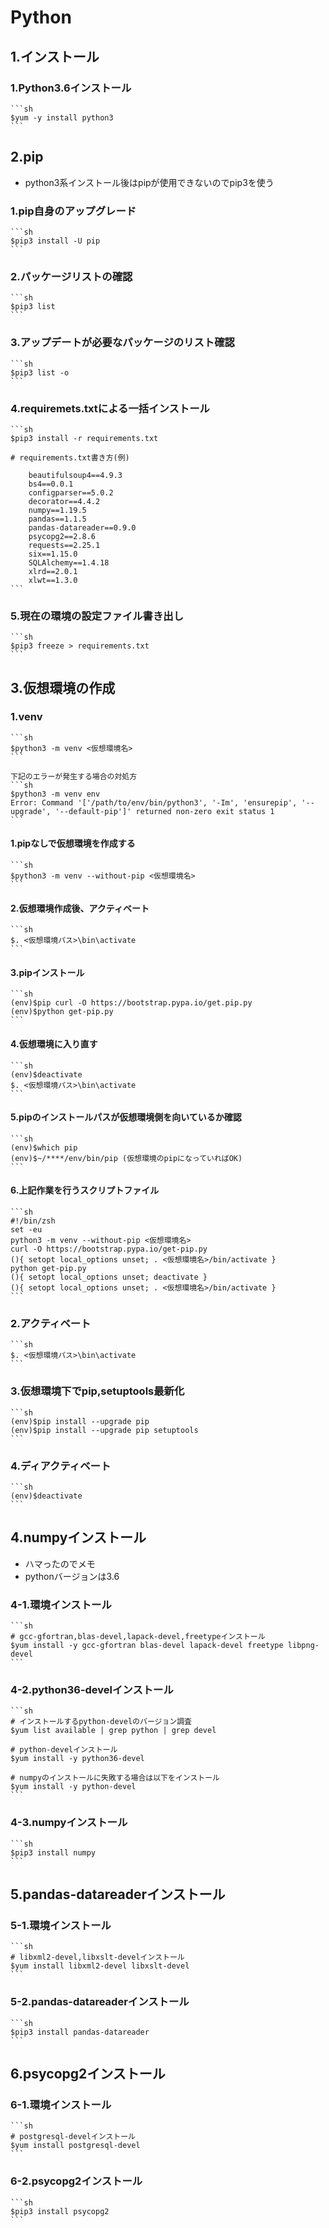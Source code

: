 # Python

## 1.インストール

### 1.Python3.6インストール

    ```sh
    $yum -y install python3
    ```

## 2.pip

* python3系インストール後はpipが使用できないのでpip3を使う

### 1.pip自身のアップグレード

    ```sh
    $pip3 install -U pip
    ```

### 2.パッケージリストの確認

    ```sh
    $pip3 list
    ```

### 3.アップデートが必要なパッケージのリスト確認

    ```sh
    $pip3 list -o
    ```

### 4.requiremets.txtによる一括インストール

    ```sh
    $pip3 install -r requirements.txt

    # requirements.txt書き方(例)

        beautifulsoup4==4.9.3
        bs4==0.0.1
        configparser==5.0.2
        decorator==4.4.2
        numpy==1.19.5
        pandas==1.1.5
        pandas-datareader==0.9.0
        psycopg2==2.8.6
        requests==2.25.1
        six==1.15.0
        SQLAlchemy==1.4.18
        xlrd==2.0.1
        xlwt==1.3.0
    ```

### 5.現在の環境の設定ファイル書き出し

    ```sh
    $pip3 freeze > requirements.txt
    ```

## 3.仮想環境の作成

### 1.venv

    ```sh
    $python3 -m venv <仮想環境名>
    ```
    
    下記のエラーが発生する場合の対処方
    ```sh
    $python3 -m venv env
    Error: Command '['/path/to/env/bin/python3', '-Im', 'ensurepip', '--upgrade', '--default-pip']' returned non-zero exit status 1
    ```

#### 1.pipなしで仮想環境を作成する

    ```sh
    $python3 -m venv --without-pip <仮想環境名>
    ```

#### 2.仮想環境作成後、アクティベート

    ```sh
    $. <仮想環境パス>\bin\activate
    ```

#### 3.pipインストール

    ```sh
    (env)$pip curl -O https://bootstrap.pypa.io/get.pip.py
    (env)$python get-pip.py
    ```

#### 4.仮想環境に入り直す

    ```sh
    (env)$deactivate
    $. <仮想環境パス>\bin\activate
    ```

#### 5.pipのインストールパスが仮想環境側を向いているか確認

    ```sh
    (env)$which pip
    (env)$~/****/env/bin/pip (仮想環境のpipになっていればOK)
    ```

#### 6.上記作業を行うスクリプトファイル

    ```sh
    #!/bin/zsh
    set -eu
    python3 -m venv --without-pip <仮想環境名>
    curl -O https://bootstrap.pypa.io/get-pip.py
    (){ setopt local_options unset; . <仮想環境名>/bin/activate }
    python get-pip.py
    (){ setopt local_options unset; deactivate }
    (){ setopt local_options unset; . <仮想環境名>/bin/activate }
    ```

### 2.アクティベート

    ```sh
    $. <仮想環境パス>\bin\activate
    ```

### 3.仮想環境下でpip,setuptools最新化

    ```sh
    (env)$pip install --upgrade pip
    (env)$pip install --upgrade pip setuptools
    ```

### 4.ディアクティベート

    ```sh
    (env)$deactivate
    ```

## 4.numpyインストール

* ハマったのでメモ
* pythonバージョンは3.6

### 4-1.環境インストール

    ```sh
    # gcc-gfortran,blas-devel,lapack-devel,freetypeインストール
    $yum install -y gcc-gfortran blas-devel lapack-devel freetype libpng-devel
    ```

### 4-2.python36-develインストール

    ```sh
    # インストールするpython-develのバージョン調査
    $yum list available | grep python | grep devel

    # python-develインストール
    $yum install -y python36-devel

    # numpyのインストールに失敗する場合は以下をインストール
    $yum install -y python-devel
    ```

### 4-3.numpyインストール

    ```sh
    $pip3 install numpy
    ```

## 5.pandas-datareaderインストール

### 5-1.環境インストール

    ```sh
    # libxml2-devel,libxslt-develインストール
    $yum install libxml2-devel libxslt-devel
    ```

### 5-2.pandas-datareaderインストール

    ```sh
    $pip3 install pandas-datareader
    ```

## 6.psycopg2インストール

### 6-1.環境インストール

    ```sh
    # postgresql-develインストール
    $yum install postgresql-devel
    ```

### 6-2.psycopg2インストール

    ```sh
    $pip3 install psycopg2
    ```
